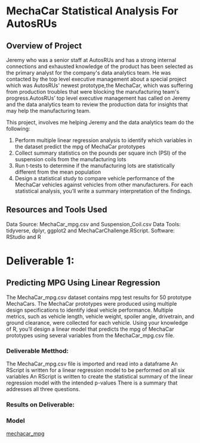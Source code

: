 # MechaCar Statistical Analysis For AutosRUs

## Overview of Project

Jeremy who was a senior staff at AutosRUs and has a strong internal connections and exhausted knowledge of the product has been selected as the primary analyst for the company's data analytics team. He was contacted by the top level executive management about a special project which was AutosRUs' newest prototype,the MechaCar, which was suffering from production troubles that were blocking the manufacturing team's progress.AutosRUs’ top level executive management has called on Jeremy and the data analytics team to review the production data for insights that may help the manufacturing team.

This project, involves me helping Jeremy and the data analytics team do the following:

1. Perform multiple linear regression analysis to identify which variables in the dataset predict the mpg of MechaCar prototypes
2. Collect summary statistics on the pounds per square inch (PSI) of the suspension coils from the manufacturing lots
3. Run t-tests to determine if the manufacturing lots are statistically different from the mean population
4. Design a statistical study to compare vehicle performance of the MechaCar vehicles against vehicles from other manufacturers. For each statistical analysis, you’ll write a summary interpretation of the findings.

## Resources and Tools Used

Data Source: MechaCar_mpg.csv and Suspension_Coil.csv
Data Tools: tidyverse, dplyr, ggplot2 and MechaCarChallenge.RScript.
Software: RStudio and R

# Deliverable 1:

## Predicting MPG Using Linear Regression

The MechaCar_mpg.csv dataset contains mpg test results for 50 prototype MechaCars. The MechaCar prototypes were produced using multiple design specifications to identify ideal vehicle performance. Multiple metrics, such as vehicle length, vehicle weight, spoiler angle, drivetrain, and ground clearance, were collected for each vehicle. Using your knowledge of R, you’ll design a linear model that predicts the mpg of MechaCar prototypes using several variables from the MechaCar_mpg.csv file.

### Deliverable Metthod:

The MechaCar_mpg.csv file is imported and read into a dataframe
An RScript is written for a linear regression model to be performed on all six variables
An RScript is written to create the statistical summary of the linear regression model with the intended p-values
There is a summary that addresses all three questions.

### Results on Deliverable:

### Model

[mechacar_mpg](https://github.com/femiimam001/MechaCar_Statistical_Analysis/blob/main/mechacar_mpg.PNG)
